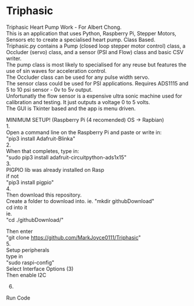 # Triphasic
Triphasic Heart Pump Work - For Albert Chong.  
This is an application that uses Python, Raspberry Pi, Stepper Motors, Sensors etc to create a specialised heart pump. Class Based.  
Triphasic.py contains a Pump (closed loop stepper motor control) class, a Occluder (servo) class, and a sensor (PSI and Flow) class and basic CSV writer.  
The pump class is most likely to specialised for any reuse but features the use of sin waves for acceleration control.  
The Occluder class can be used for any pulse width servo.  
The sensor class could be used for PSI applications. Requires ADS1115 and 5 to 10 psi sensor - 0v to 5v output.  
Unfortunatly the flow sensor is a expensive ultra sonic machine used for calibration and testing. It just outputs a voltage 0 to 5 volts.  
The GUI is Tkinter based and the app is menu driven.  
  
  
MINIMUM SETUP! (Raspberry Pi (4 recomended) OS -> Rapbian)  
1.  
Open a command line on the Raspberry Pi and paste or write in:  
"pip3 install Adafruit-Blinka"  
2.  
When that completes, type in:  
"sudo pip3 install adafruit-circuitpython-ads1x15"  
3.  
PIGPIO lib was already installed on Rasp  
if not  
"pip3 install pigpio"  
4.  
Then download this repository.  
Create a folder to download into. 
ie. 
"mkdir githubDownload"  
cd into it  
ie.  
"cd ./githubDownload/"  

Then enter  
"git clone https://github.com/MarkJoyce0111/Triphasic"  
5.  
Setup peripherals  
type in  
"sudo raspi-config"  
Select Interface Options (3)  
Then enable I2C  
  
6.  
Run Code   
